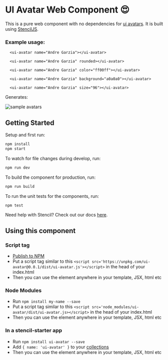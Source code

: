 # UI Avatar Web Component 😍

This is a pure web component with no dependencies for [ui avatars](https://ui-avatar.com). It is built using [StencilJS](https://stenciljs.com).

### Example usage:

```
  <ui-avatar name="Andre Garzia"></ui-avatar>

  <ui-avatar name="Andre Garzia" rounded></ui-avatar>

  <ui-avatar name="Andre Garzia" color="ff00ff"></ui-avatar>

  <ui-avatar name="Andre Garzia" background="a0a0a0"></ui-avatar>

  <ui-avatar name="Andre Garzia" size="96"></ui-avatar>
```

Generates:

![sample avatars](https://i.imgur.com/Ivi5IiH.png)


## Getting Started

Setup and first run:

```bash
npm install
npm start
```

To watch for file changes during develop, run:

```bash
npm run dev
```

To build the component for production, run:

```bash
npm run build
```

To run the unit tests for the components, run:

```bash
npm test
```

Need help with Stencil? Check out our docs [here](https://stenciljs.com/docs/my-first-component).

## Using this component

### Script tag

- [Publish to NPM](https://docs.npmjs.com/getting-started/publishing-npm-packages)
- Put a script tag similar to this `<script src='https://unpkg.com/ui-avatar@0.0.1/dist/ui-avatar.js'></script>` in the head of your index.html
- Then you can use the element anywhere in your template, JSX, html etc

### Node Modules
- Run `npm install my-name --save`
- Put a script tag similar to this `<script src='node_modules/ui-avatar/dist/ui-avatar.js></script>` in the head of your index.html
- Then you can use the element anywhere in your template, JSX, html etc

### In a stencil-starter app
- Run `npm install ui-avatar --save`
- Add `{ name: 'ui-avatar' }` to your [collections](https://github.com/ionic-team/stencil-starter/blob/master/stencil.config.js#L5)
- Then you can use the element anywhere in your template, JSX, html etc
